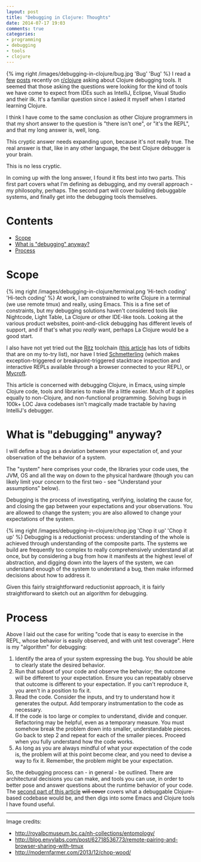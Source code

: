 ```yaml
---
layout: post
title: "Debugging in Clojure: Thoughts"
date: 2014-07-17 19:03
comments: true
categories:
- programming
- debugging
- tools
- clojure
---
```


{% img right /images/debugging-in-clojure/bug.jpg 'Bug' 'Bug' %} I
read a [few][1] [posts][2] recently on [r/clojure][] asking about
Clojure debugging tools.  It seemed that those asking the questions
were looking for the kind of tools we have come to expect from IDEs
such as IntelliJ, Eclipse, Visual Studio and their ilk.
It's a familiar question since I asked it myself when I started
learning Clojure.

I think I have come to the same conclusion as other Clojure
programmers in that my short answer to the question is
"there isn't one", or "it's the REPL", and that my long answer is,
well, long.

[1]: http://www.reddit.com/r/Clojure/comments/28udm4/does_clojure_have_a_breakpoint_capable_debugger/
[2]: http://www.reddit.com/r/Clojure/comments/1def3g/starter_tips_for_more_productive_clj_development/
[r/clojure]: http://www.reddit.com/r/clojure

This cryptic answer needs expanding upon, because it's not really
true.  The real answer is that, like in any other language, the best
Clojure debugger is your brain.

This is no less cryptic.

In coming up with the long answer, I found it fits best into
two parts.  This first part covers what I'm defining as debugging, and
my overall approach - my philosophy, perhaps.  The second part will
cover building debuggable systems, and finally get into the debugging
tools themselves.

<!-- more -->

# Contents
* [Scope](#scope)
* [What is "debugging" anyway?](#what)
* [Process](#process)

<a name="scope"></a>

# Scope

{% img right /images/debugging-in-clojure/terminal.png 'Hi-tech coding' 'Hi-tech coding' %} At
work, I am constrained to write Clojure in a terminal (we use remote
tmux) and really, using Emacs.  This is a fine set of constraints,
but my debugging solutions haven't considered tools like Nightcode,
Light Table, La Clojure or other IDE-like tools.  Looking at the
various product websites, point-and-click debugging has different
levels of support, and if that's what you *really* want, perhaps La
Clojure would be a good start.

I also have not yet tried out the [Ritz][] toolchain
([this article][ritz-and-nrepl] has lots of tidbits that are on my
to-try list), nor have I tried [Schmetterling][] (which makes
exception-triggered or breakpoint-triggered stacktrace inspection and
interactive REPLs available through a browser connected to your REPL),
or [Mycroft][].

[Ritz]: https://github.com/pallet/ritz/tree/develop/nrepl
[ritz-and-nrepl]: http://ianeslick.com/2013/05/17/clojure-debugging-13-emacs-nrepl-and-ritz/
[Mycroft]: https://github.com/relevance/mycroft
[Schmetterling]: https://github.com/prismofeverything/schmetterling

This article is concerned with debugging Clojure, in Emacs, using
simple Clojure code, tools and libraries to make life a little easier.
Much of it applies equally to non-Clojure, and non-functional
programming.  Solving bugs in 100k+ LOC Java codebases isn't magically
made tractable by having IntelliJ's debugger.

<a name="what"></a>

# What is "debugging" anyway?

I will define a bug as a deviation between your expectation of, and
your observation of the behavior of a system.

The "system" here comprises your code, the libraries your code uses,
the JVM, OS and all the way on down to the physical hardware (though
you can likely limit your concern to the first two - see "Understand
your assumptions" below).

Debugging is the process of investigating, verifying, isolating the
cause for, and closing the gap between your expectations and your
observations.  You are allowed to change the system; you are also
allowed to change your expectations of the system.

{% img right /images/debugging-in-clojure/chop.jpg 'Chop it up' 'Chop it up' %}
Debugging is a reductionist process: understanding of the whole is
achieved through understanding of the composite parts. The systems we
build are frequently too complex to really comprehensively understand
all at once, but by considering a bug from how it manifests at the
highest level of abstraction, and digging down into the layers of the
system, we can understand enough of the system to understand a bug,
then make informed decisions about how to address it.

Given this fairly straightforward reductionist approach, it is fairly
straightforward to sketch out an algorithm for debugging.

<a name="process"></a>

# Process

Above I laid out the case for writing "code that is easy to exercise
in the REPL, whose behavior is easily observed, and with unit test
coverage".  Here is my "algorithm" for debugging:


1. Identify the area of your system expressing the bug.  You should be
   able to clearly state the desired behavior.
2. Run that subset of your code and observe the behavior; the outcome
   will be different to your expectation.  Ensure you can repeatably
   observe that outcome is different to your expectation. If you can't
   reproduce it, you aren't in a position to fix it.
3. Read the code.  Consider the inputs, and try to understand how it
   generates the output.  Add temporary instrumentation to the code as
   necessary.
4. If the code is too large or complex to understand, divide and
   conquer.  Refactoring may be helpful, even as a temporary
   measure. You must somehow break the problem down into smaller,
   understandable pieces.  Go back to step 2 and repeat for each of
   the smaller pieces.  Proceed when you fully understand how the code
   works.
5. As long as you are always mindful of what your expectation of the
   code is, the problem will at this point become clear, and you need
   to devise a way to fix it.  Remember, the problem might be your
   expectation.

So, the debugging process can - in general - be outlined.  There are
architectural decisions you can make, and tools you can use, in order
to better pose and answer questions about the runtime behavior of your
code. The [second part of this article][part2] <strike>will
cover</strike> covers what a debuggable Clojure-based codebase
would be, and then digs into some Emacs and Clojure tools I have found
useful.

[part2]: /blog/2014/08/03/debugging-in-clojure-tools/

-----

Image credits:

* http://royalbcmuseum.bc.ca/nh-collections/entomology/
* http://blog.envylabs.com/post/62718536773/remote-pairing-and-browser-sharing-with-tmux
* http://modernfarmer.com/2013/12/chop-wood/
